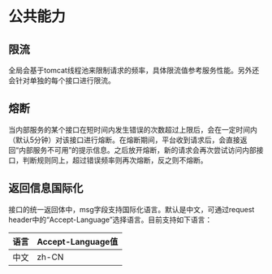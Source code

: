 # 公共能力
## 限流

全局会基于tomcat线程池来限制请求的频率，具体限流值参考服务性能。另外还会针对单独的每个接口进行限流。

## 熔断

当内部服务的某个接口在短时间内发生错误的次数超过上限后，会在一定时间内（默认5分钟）对该接口进行熔断。在熔断期间，平台收到请求后，会直接返回“内部服务不可用”的提示信息。之后放开熔断，新的请求会再次尝试访问内部接口，判断规则同上，超过错误频率则再次熔断，反之则不熔断。

## 返回信息国际化

接口的统一返回体中，msg字段支持国际化语言。默认是中文，可通过request header中的“Accept-Language”选择语言。目前支持如下语言：

语言  |  Accept-Language值  
---  |  ---
中文  |  zh-CN  

